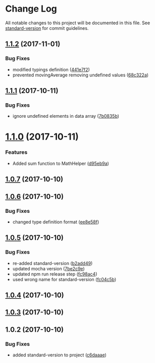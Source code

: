 # Change Log

All notable changes to this project will be documented in this file. See [standard-version](https://github.com/conventional-changelog/standard-version) for commit guidelines.

<a name="1.1.2"></a>
## [1.1.2](https://github.com/dlongman/SixSigma/compare/v1.1.1...v1.1.2) (2017-11-01)


### Bug Fixes

* modified typings definition ([441e7f2](https://github.com/dlongman/SixSigma/commit/441e7f2))
* prevented movingAverage removing undefined values ([68c322a](https://github.com/dlongman/SixSigma/commit/68c322a))



<a name="1.1.1"></a>
## [1.1.1](https://github.com/dlongman/SixSigma/compare/v1.1.0...v1.1.1) (2017-10-11)


### Bug Fixes

* ignore undefined elements in data array ([7b0835b](https://github.com/dlongman/SixSigma/commit/7b0835b))



<a name="1.1.0"></a>
# [1.1.0](https://github.com/dlongman/SixSigma/compare/v1.0.7...v1.1.0) (2017-10-11)


### Features

* Added sum function to MathHelper ([d95eb9a](https://github.com/dlongman/SixSigma/commit/d95eb9a))



<a name="1.0.7"></a>
## [1.0.7](https://github.com/dlongman/SixSigma/compare/v1.0.6...v1.0.7) (2017-10-10)



<a name="1.0.6"></a>
## [1.0.6](https://github.com/dlongman/SixSigma/compare/v1.0.5...v1.0.6) (2017-10-10)


### Bug Fixes

* changed type definition format ([ee8e58f](https://github.com/dlongman/SixSigma/commit/ee8e58f))



<a name="1.0.5"></a>
## [1.0.5](https://github.com/dlongman/SixSigma/compare/v1.0.4...v1.0.5) (2017-10-10)


### Bug Fixes

* re-added standard-version ([b2add49](https://github.com/dlongman/SixSigma/commit/b2add49))
* updated mocha version ([7be2c9e](https://github.com/dlongman/SixSigma/commit/7be2c9e))
* updated npm run release step ([fc98ac4](https://github.com/dlongman/SixSigma/commit/fc98ac4))
* used wrong name for standard-version ([fc04c5b](https://github.com/dlongman/SixSigma/commit/fc04c5b))



<a name="1.0.4"></a>
## [1.0.4](https://github.com/dlongman/SixSigma/compare/v1.0.3...v1.0.4) (2017-10-10)



<a name="1.0.3"></a>
## [1.0.3](https://github.com/dlongman/SixSigma/compare/v1.0.2...v1.0.3) (2017-10-10)



<a name="1.0.2"></a>
## 1.0.2 (2017-10-10)


### Bug Fixes

* added standard-version to project ([c6daaae](https://github.com/dlongman/SixSigma/commit/c6daaae))
